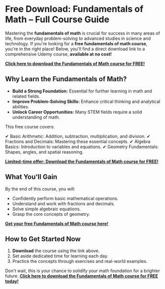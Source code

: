 # Free Download: Fundamentals of Math – Full Course Guide

Mastering the **fundamentals of math** is crucial for success in many areas of life, from everyday problem-solving to advanced studies in science and technology. If you're looking for a **free fundamentals of math course**, you're in the right place! Below, you'll find a direct download link to a comprehensive Udemy course, **available at no cost!**

[**Click here to download the Fundamentals of Math course for FREE!**](https://udemywork.com/fundamentals-of-math)

## Why Learn the Fundamentals of Math?

*   **Build a Strong Foundation:** Essential for further learning in math and related fields.
*   **Improve Problem-Solving Skills:** Enhance critical thinking and analytical abilities.
*   **Unlock Career Opportunities:** Many STEM fields require a solid understanding of math.

This free course covers:

✔ Basic Arithmetic: Addition, subtraction, multiplication, and division.
✔ Fractions and Decimals: Mastering these essential concepts.
✔ Algebra Basics: Introduction to variables and equations.
✔ Geometry Fundamentals: Shapes, angles, and spatial reasoning.

[**Limited-time offer: Download the Fundamentals of Math course for FREE!**](https://udemywork.com/fundamentals-of-math)

## What You'll Gain

By the end of this course, you will:

*   Confidently perform basic mathematical operations.
*   Understand and work with fractions and decimals.
*   Solve simple algebraic equations.
*   Grasp the core concepts of geometry.

[**Get your free Fundamentals of Math course here!**](https://udemywork.com/fundamentals-of-math)

## How to Get Started Now

1.  **Download** the course using the link above.
2.  Set aside dedicated time for learning each day.
3.  Practice the concepts through exercises and real-world examples.

Don't wait, this is your chance to solidify your math foundation for a brighter future. **[Click here to download the Fundamentals of Math course for FREE today!](https://udemywork.com/fundamentals-of-math)**

